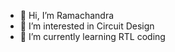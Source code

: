 - 👋 Hi, I’m Ramachandra
- 👀 I’m interested in Circuit Design
- 🌱 I’m currently learning RTL coding

<!---
ramachandra2002/ramachandra2002 is a ✨ special ✨ repository because its `README.md` (this file) appears on your GitHub profile.
You can click the Preview link to take a look at your changes.
--->
